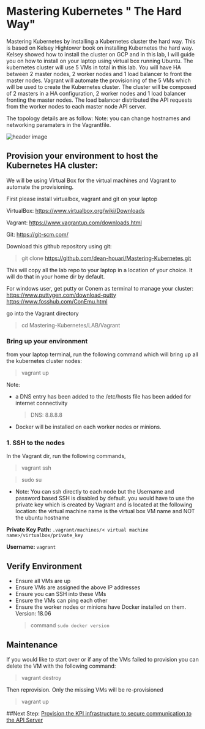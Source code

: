 # Mastering Kubernetes " The Hard Way"

Mastering Kubernetes by installing a Kubernetes cluster the hard way. This is based on Kelsey Hightower book on installing Kubernetes the hard way.
Kelsey showed how to install the cluster on GCP and in this lab, I will guide you on how to install on your laptop using virtual box running Ubuntu.
The kubernetes cluster will use 5 VMs in total in this lab. You will have HA between 2 master nodes, 2 worker nodes and 1 load balancer to front the master nodes. 
Vagrant will automate the provisioning of the 5 VMs which will be used to create the Kubernetes cluster. The cluster will be composed of 2 masters in a HA configuration, 2 worker nodes and 1 load balancer fronting the master nodes. The load balancer distributed the API requests from the worker nodes to each master node API server.

The topology details are as follow: 
Note: you can change hostnames and networking paramaters in the Vagrantfile.
  
  ![header image](https://github.com/dean-houari/Mastering-Kubernetes/blob/master/LAB/K8stopo.png)
       

## Provision your environment to host the Kubernetes HA cluster:

We will be using Virtual Box for the virtual machines and Vagrant to automate the provisioning.

First please install virtualbox, vagrant and git on your laptop

VirtualBox: https://www.virtualbox.org/wiki/Downloads

Vagrant: https://www.vagrantup.com/downloads.html

Git: https://git-scm.com/

Download this github repository using git:

> git clone https://github.com/dean-houari/Mastering-Kubernetes.git

This will copy all the lab repo to your laptop in a location of your choice. It will do that in your home dir by default.

For windows user, get putty or Conem as terminal to manage your cluster: https://www.puttygen.com/download-putty https://www.fosshub.com/ConEmu.html

go into the Vagrant directory

> cd Mastering-Kubernetes/LAB/Vagrant

### Bring up your environment

from your laptop terminal, run the following command which will bring up all the kubernetes cluster nodes:

> vagrant up

Note:
- a DNS entry has been added to the /etc/hosts file has been added for internet connectivity
    > DNS: 8.8.8.8
- Docker will be installed on each worker nodes or minions.


### 1. SSH to the nodes

  In the Vagrant dir, run the following commands,
  
  > vagrant ssh <nodename> 
  
  > sudo su
  
- Note: You can ssh directly to each node but the Username and password based SSH is disabled by default. you would have to use the    private key which is created by Vagrant and is located at the following location: 
the virtual machine name is the virtual box VM name and NOT the ubuntu hostname

**Private Key Path:** `.vagrant/machines/< virtual machine name>/virtualbox/private_key`

**Username:** `vagrant`


## Verify Environment

- Ensure all VMs are up
- Ensure VMs are assigned the above IP addresses
- Ensure you can SSH into these VMs 
- Ensure the VMs can ping each other
- Ensure the worker nodes or minions have Docker installed on them. Version: 18.06
  > command `sudo docker version`

## Maintenance

If you would like to start over or if any of the VMs failed to provision you can delete the VM with the following command:

> vagrant destroy <vm>

Then reprovision. Only the missing VMs will be re-provisioned

> vagrant up

##Next Step: [Provision the KPI infrastructure to secure communication to the API Server](Provision-the-KPI-Infrastructure.md)

